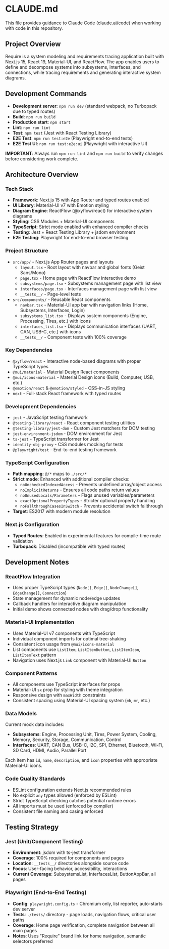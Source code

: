 # CLAUDE.md

This file provides guidance to Claude Code (claude.ai/code) when working with code in this repository.

## Project Overview

Require is a system modeling and requirements tracing application built with Next.js 15, React 19, Material-UI, and ReactFlow. The app enables users to define and decompose systems into subsystems, interfaces, and connections, while tracing requirements and generating interactive system diagrams.

## Development Commands

- **Development server**: `npm run dev` (standard webpack, no Turbopack due to typed routes)
- **Build**: `npm run build`
- **Production start**: `npm start`
- **Lint**: `npm run lint`
- **Test**: `npm test` (Jest with React Testing Library)
- **E2E Test**: `npm run test:e2e` (Playwright end-to-end tests)
- **E2E Test UI**: `npm run test:e2e:ui` (Playwright with interactive UI)

**IMPORTANT**: Always run `npm run lint` and `npm run build` to verify changes before considering work complete.

## Architecture Overview

### Tech Stack
- **Framework**: Next.js 15 with App Router and typed routes enabled
- **UI Library**: Material-UI v7 with Emotion styling
- **Diagram Engine**: ReactFlow (@xyflow/react) for interactive system diagrams
- **Styling**: CSS Modules + Material-UI components
- **TypeScript**: Strict mode enabled with enhanced compiler checks
- **Testing**: Jest + React Testing Library + jsdom environment
- **E2E Testing**: Playwright for end-to-end browser testing

### Project Structure
- `src/app/` - Next.js App Router pages and layouts
  - `layout.tsx` - Root layout with navbar and global fonts (Geist Sans/Mono)
  - `page.tsx` - Home page with ReactFlow interactive demo
  - `subsystems/page.tsx` - Subsystems management page with list view
  - `interfaces/page.tsx` - Interfaces management page with list view
  - `__tests__/` - Page-level tests
- `src/components/` - Reusable React components
  - `navbar.tsx` - Material-UI app bar with navigation links (Home, Subsystems, Interfaces, Login)
  - `subsystems_list.tsx` - Displays system components (Engine, Processing, Tires, etc.) with icons
  - `interfaces_list.tsx` - Displays communication interfaces (UART, CAN, USB-C, etc.) with icons
  - `__tests__/` - Component tests with 100% coverage

### Key Dependencies
- `@xyflow/react` - Interactive node-based diagrams with proper TypeScript types
- `@mui/material` - Material Design React components
- `@mui/icons-material` - Material Design icons (Build, Computer, USB, etc.)
- `@emotion/react` & `@emotion/styled` - CSS-in-JS styling
- `next` - Full-stack React framework with typed routes

### Development Dependencies
- `jest` - JavaScript testing framework
- `@testing-library/react` - React component testing utilities
- `@testing-library/jest-dom` - Custom Jest matchers for DOM testing
- `jest-environment-jsdom` - DOM environment for Jest
- `ts-jest` - TypeScript transformer for Jest
- `identity-obj-proxy` - CSS modules mocking for tests
- `@playwright/test` - End-to-end testing framework

### TypeScript Configuration
- **Path mapping**: `@/*` maps to `./src/*`
- **Strict mode**: Enhanced with additional compiler checks:
  - `noUncheckedIndexedAccess` - Prevents undefined array/object access
  - `noImplicitReturns` - Ensures all code paths return values
  - `noUnusedLocals/Parameters` - Flags unused variables/parameters
  - `exactOptionalPropertyTypes` - Stricter optional property handling
  - `noFallthroughCasesInSwitch` - Prevents accidental switch fallthrough
- **Target**: ES2017 with modern module resolution

### Next.js Configuration
- **Typed Routes**: Enabled in experimental features for compile-time route validation
- **Turbopack**: Disabled (incompatible with typed routes)

## Development Notes

### ReactFlow Integration
- Uses proper TypeScript types (`Node[]`, `Edge[]`, `NodeChange[]`, `EdgeChange[]`, `Connection`)
- State management for dynamic node/edge updates
- Callback handlers for interactive diagram manipulation
- Initial demo shows connected nodes with drag/drop functionality

### Material-UI Implementation
- Uses Material-UI v7 components with TypeScript
- Individual component imports for optimal tree-shaking
- Consistent icon usage from `@mui/icons-material`
- List components use `ListItem`, `ListItemButton`, `ListItemIcon`, `ListItemText` pattern
- Navigation uses Next.js `Link` component with Material-UI `Button`

### Component Patterns
- All components use TypeScript interfaces for props
- Material-UI `sx` prop for styling with theme integration
- Responsive design with `maxWidth` constraints
- Consistent spacing using Material-UI spacing system (`mb`, `mr`, etc.)

### Data Models
Current mock data includes:
- **Subsystems**: Engine, Processing Unit, Tires, Power System, Cooling, Memory, Security, Storage, Communication, Control
- **Interfaces**: UART, CAN Bus, USB-C, I2C, SPI, Ethernet, Bluetooth, Wi-Fi, SD Card, HDMI, Audio, Parallel Port

Each item has `id`, `name`, `description`, and `icon` properties with appropriate Material-UI icons.

### Code Quality Standards
- ESLint configuration extends Next.js recommended rules
- No explicit `any` types allowed (enforced by ESLint)
- Strict TypeScript checking catches potential runtime errors
- All imports must be used (enforced by compiler)
- Consistent file naming and casing enforced

## Testing Strategy

### Jest (Unit/Component Testing)
- **Environment**: jsdom with ts-jest transformer
- **Coverage**: 100% required for components and pages
- **Location**: `__tests__/` directories alongside source code
- **Focus**: User-facing behavior, accessibility, interactions
- **Current Coverage**: SubsystemsList, InterfacesList, ButtonAppBar, all pages

### Playwright (End-to-End Testing)
- **Config**: `playwright.config.ts` - Chromium only, list reporter, auto-starts dev server
- **Tests**: `./tests/` directory - page loads, navigation flows, critical user paths
- **Coverage**: Home page verification, complete navigation between all main pages
- **Notes**: Uses "Require" brand link for home navigation, semantic selectors preferred
